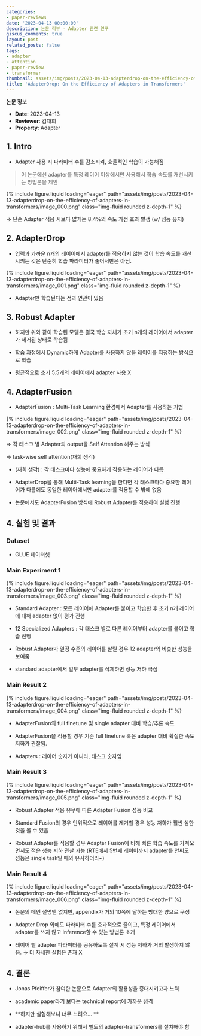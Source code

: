 ```yaml
---
categories:
- paper-reviews
date: '2023-04-13 00:00:00'
description: 논문 리뷰 - Adapter 관련 연구
giscus_comments: true
layout: post
related_posts: false
tags:
- adapter
- attention
- paper-review
- transformer
thumbnail: assets/img/posts/2023-04-13-adapterdrop-on-the-efficiency-of-adapters-in-transformers/thumbnail.jpg
title: 'AdapterDrop: On the Efficiency of Adapters in Transformers'
---
```


**논문 정보**
- **Date**: 2023-04-13
- **Reviewer**: 김재희
- **Property**: Adapter

## 1. Intro

- Adapter 사용 시 파라미터 수를 감소시켜, 효율적인 학습이 가능해짐

> 이 논문에선 adapter를 특정 레이어 이상에서만 사용해서 학습 속도를 개선시키는 방법론을 제안 

{% include figure.liquid loading="eager" path="assets/img/posts/2023-04-13-adapterdrop-on-the-efficiency-of-adapters-in-transformers/image_000.png" class="img-fluid rounded z-depth-1" %}

⇒ 단순 Adapter 적용 시보다 많게는 8.4%의 속도 개선 효과 발생 (w/ 성능 유지)

## 2. AdapterDrop

- 입력과 가까운 n개의 레이어에서 adapter를 적용하지 않는 것이 학습 속도를 개선시키는 것은 단순히 학습 파라미터가 줄어서만은 아님. 

{% include figure.liquid loading="eager" path="assets/img/posts/2023-04-13-adapterdrop-on-the-efficiency-of-adapters-in-transformers/image_001.png" class="img-fluid rounded z-depth-1" %}

- Adapter만 학습된다는 점과 연관이 있음

## 3. Robust Adapter

- 하지만 위와 같이 학습된 모델은 결국 학습 자체가 초기 n개의 레이어에서 adapter가 제거된 상태로 학습됨 

- 학습 과정에서 Dynamic하게 Adapter를 사용하지 않을 레이어를 지정하는 방식으로 학습

- 평균적으로 초기 5.5개의 레이어에서 adapter 사용 X

## 4. AdapterFusion

- AdapterFusion : Multi-Task Learning 환경에서 Adapter를 사용하는 기법

{% include figure.liquid loading="eager" path="assets/img/posts/2023-04-13-adapterdrop-on-the-efficiency-of-adapters-in-transformers/image_002.png" class="img-fluid rounded z-depth-1" %}

⇒ 각 태스크 별 Adapter릐 output을 Self Attention 해주는 방식

⇒ task-wise self attention(재희 생각)

- (재희 생각) : 각 태스크마다 성능에 중요하게 작용하는 레이어가 다름

- AdapterDrop을 통해 Multi-Task learning을 한다면 각 태스크마다 중요한 레이어가 다름에도 동일한 레이어에서만 adapter를 적용할 수 밖에 없음

- 논문에서도 AdapterFusion 방식에 Robust Adapter를 적용하여 실험 진행

## 4. 실험 및 결과 

### Dataset

- GLUE 데이터셋 

### Main Experiment 1

{% include figure.liquid loading="eager" path="assets/img/posts/2023-04-13-adapterdrop-on-the-efficiency-of-adapters-in-transformers/image_003.png" class="img-fluid rounded z-depth-1" %}

- Standard Adapter : 모든 레이어에 Adapter를 붙이고 학습한 후 초기 n개 레이어에 대해 adapter 없이 평가 진행

- 12 Specialized Adapters : 각 태스크 별로 다른 레이어부터 adapter를 붙이고 학습 진행

- Robust Adapter가 일정 수준의 레이어를 살릴 경우 12 adapter와 비슷한 성능을 보여줌

- standard adapter에서 일부 adapter를 삭제하면 성능 저하 극심

### Main Result 2

{% include figure.liquid loading="eager" path="assets/img/posts/2023-04-13-adapterdrop-on-the-efficiency-of-adapters-in-transformers/image_004.png" class="img-fluid rounded z-depth-1" %}

- AdapterFusion의 full finetune 및 single adapter 대비 학습/추론 속도

- AdapterFusion을 적용할 경우 기존 full finetune 혹은 adapter 대비 확실한 속도 저하가 관찰됨. 

- Adapters : 레이어 숫자가 아니라, 태스크 숫자임

### Main Result 3

{% include figure.liquid loading="eager" path="assets/img/posts/2023-04-13-adapterdrop-on-the-efficiency-of-adapters-in-transformers/image_005.png" class="img-fluid rounded z-depth-1" %}

- Robust Adapter 적용 유무에 따른 Adapter Fusion 성능 비교 

- Standard Fusion의 경우 인위적으로 레이어를 제거할 경우 성능 저하가 훨씬 심한 것을 볼 수 있음

- Robust Adapter를 적용할 경우 Adapter Fusion에 비해 빠른 학습 속도를 가져오면서도 적은 성능 저하 관찰 가능 (RTE에서 5번째 레이어까지 adapter를 안써도 성능은 single task일 때와 유사하더라~)

### Main Result 4

{% include figure.liquid loading="eager" path="assets/img/posts/2023-04-13-adapterdrop-on-the-efficiency-of-adapters-in-transformers/image_006.png" class="img-fluid rounded z-depth-1" %}

- 논문의 메인 설명엔 없지만, appendix가 거의 10쪽에 달하는 방대한 양으로 구성

- Adapter Drop 외에도 파라미터 수를 효과적으로 줄이고, 특정 레이어에서 adapter를 쓰지 않고 inference할 수 있는 방법론 소개 

- 레이어 별 adapter 파라미터를 공유하도록 설계 시 성능 저하가 거의 발생하지 않음. ⇒ 더 자세한 실험은 존재 X

## 4. 결론                      

- Jonas Pfeiffer가 참여한 논문으로 Adapter의 활용성을 증대시키고자 노력

- academic paper라기 보다는 technical report에 가까운 성격

- **하지만 실험해보니 너무 느려요… **

- adapter-hub를 사용하기 위해서 별도의 adapter-transformers를 설치해야 함
